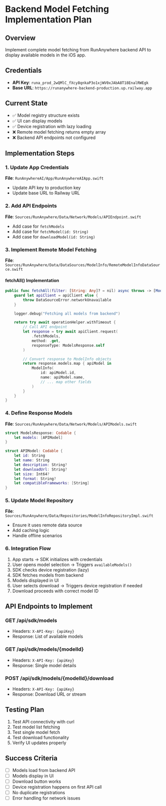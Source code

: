 # Backend Model Fetching Implementation Plan

## Overview
Implement complete model fetching from RunAnywhere backend API to display available models in the iOS app.

## Credentials
- **API Key**: `runa_prod_2wQMlC_fXcy8qnkaP3o1xjWV0xJAbA8T18EnalRWEgk`
- **Base URL**: `https://runanywhere-backend-production.up.railway.app`

## Current State
- ✅ Model registry structure exists
- ✅ UI can display models
- ✅ Device registration with lazy loading
- ❌ Remote model fetching returns empty array
- ❌ Backend API endpoints not configured

## Implementation Steps

### 1. Update App Credentials
**File**: `RunAnywhereAI/App/RunAnywhereAIApp.swift`
- Update API key to production key
- Update base URL to Railway URL

### 2. Add API Endpoints
**File**: `Sources/RunAnywhere/Data/Network/Models/APIEndpoint.swift`
- Add case for `fetchModels`
- Add case for `fetchModel(id: String)`
- Add case for `downloadModel(id: String)`

### 3. Implement Remote Model Fetching
**File**: `Sources/RunAnywhere/Data/DataSources/ModelInfo/RemoteModelInfoDataSource.swift`

#### fetchAll() Implementation
```swift
public func fetchAll(filter: [String: Any]? = nil) async throws -> [ModelInfo] {
    guard let apiClient = apiClient else {
        throw DataSourceError.networkUnavailable
    }

    logger.debug("Fetching all models from backend")

    return try await operationHelper.withTimeout {
        // Call API endpoint
        let response = try await apiClient.request(
            .fetchModels,
            method: .get,
            responseType: ModelsResponse.self
        )

        // Convert response to ModelInfo objects
        return response.models.map { apiModel in
            ModelInfo(
                id: apiModel.id,
                name: apiModel.name,
                // ... map other fields
            )
        }
    }
}
```

### 4. Define Response Models
**File**: `Sources/RunAnywhere/Data/Network/Models/APIModels.swift`
```swift
struct ModelsResponse: Codable {
    let models: [APIModel]
}

struct APIModel: Codable {
    let id: String
    let name: String
    let description: String?
    let downloadUrl: String?
    let size: Int64?
    let format: String?
    let compatibleFrameworks: [String]
}
```

### 5. Update Model Repository
**File**: `Sources/RunAnywhere/Data/Repositories/ModelInfoRepositoryImpl.swift`
- Ensure it uses remote data source
- Add caching logic
- Handle offline scenarios

### 6. Integration Flow
1. App starts → SDK initializes with credentials
2. User opens model selection → Triggers `availableModels()`
3. SDK checks device registration (lazy)
4. SDK fetches models from backend
5. Models displayed in UI
6. User selects download → Triggers device registration if needed
7. Download proceeds with correct model ID

## API Endpoints to Implement

### GET /api/sdk/models
- Headers: `X-API-Key: {apiKey}`
- Response: List of available models

### GET /api/sdk/models/{modelId}
- Headers: `X-API-Key: {apiKey}`
- Response: Single model details

### POST /api/sdk/models/{modelId}/download
- Headers: `X-API-Key: {apiKey}`
- Response: Download URL or stream

## Testing Plan
1. Test API connectivity with curl
2. Test model list fetching
3. Test single model fetch
4. Test download functionality
5. Verify UI updates properly

## Success Criteria
- [ ] Models load from backend API
- [ ] Models display in UI
- [ ] Download button works
- [ ] Device registration happens on first API call
- [ ] No duplicate registrations
- [ ] Error handling for network issues
